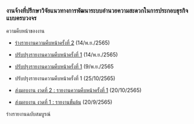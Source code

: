 ### งานจ้างที่ปรึกษาวิจัยแนวทางการพัฒนาระบบอำนวยความสะดวกในการประกอบธุรกิจแบบครบวงจร

ความคืบหน้าของงาน

- [ร่างรายงานความคืบหน้าครั้งที่ 2](/doc2-20221114/README.md) (14/พ.ย./2565)

- [ปรับปรุงรายงานความคืบหน้าครั้งที่ 1](/doc1-20221114/README.md) (14/พ.ย./2565)

- [ปรับปรุงรายงานความคืบหน้าครั้งที่ 1](/doc20221110//README.md) (9/พ.ย./2565

- ปรับปรุงรายงานความคืบหน้าครั้งที่ 1 (25/10/2565)

- [ส่งมอบงาน งวดที่ 2 : รายงานความคืบหน้าครั้งที่ 1](/doc20221020/README.md) (20/10/2565)

- [ส่งมอบงาน งวดที่ 1 : รายงานขั้นต้น](/doc20220920/README.md) (20/9/2565)


ร่างรายงานฉบับสมบูรณ์
